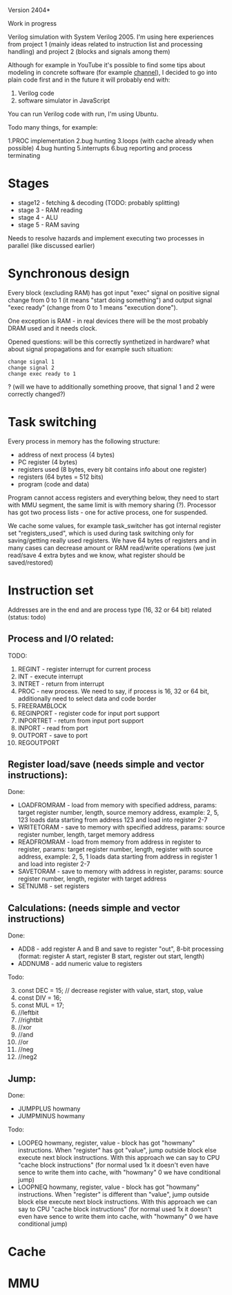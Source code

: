 Version 2404*

Work in progress

Verilog simulation with System Verilog 2005. 
I'm using here experiences from project 1 (mainly ideas related
to instruction list and processing handling) and project 2 (blocks and signals among them)

Although for example in YouTube it's possible to find some tips about modeling in
concrete software (for example [channel](https://www.youtube.com/playlist?list=PLilenfQGj6CEG6iZ4TQJ10PI7pCWsy1AO)),
I decided to go into plain code first and in the future it will probably end with:

  1. Verilog code
  2. software simulator in JavaScript

You can run Verilog code with run, I'm using Ubuntu.

Todo many things, for example:

  1.PROC implementation
  2.bug hunting
  3.loops (with cache already when possible)
  4.bug hunting
  5.interrupts
  6.bug reporting and process terminating

# Stages

  * stage12 - fetching & decoding (TODO: probably splitting)
  * stage 3 - RAM reading
  * stage 4 - ALU
  * stage 5 - RAM saving

Needs to resolve hazards and implement executing two processes in parallel (like
discussed earlier)

# Synchronous design
Every block (excluding RAM) has got input "exec" signal on positive signal change
from 0 to 1 (it means "start doing something") and output signal "exec ready"
(change from 0 to 1 means "execution done").

One exception is RAM - in real devices there will be the most probably DRAM
used and it needs clock.

Opened questions: will be this correctly synthetized in hardware? what about signal
propagations and for example such situation:

```
change signal 1
change signal 2
change exec ready to 1
```

? (will we have to additionally something proove, that signal 1 and 2 were correctly
changed?)

# Task switching

Every process in memory has the following structure:

  * address of next process (4 bytes)
  * PC register (4 bytes)
  * registers used (8 bytes, every bit contains info about one register)
  * registers (64 bytes = 512 bits)
  * program (code and data)

Program cannot access registers and everything below, they need to start with MMU segment, the same limit is with memory sharing (?).
Processor has got two process lists - one for active process, one for suspended.

We cache some values, for example task_switcher has got internal register set 
"registers_used", which is used during task switching only for saving/getting
really used registers. We have 64 bytes
of registers and in many cases can decrease amount or RAM  read/write operations
(we just read/save 4 extra bytes and we know, what register should be saved/restored)

# Instruction set

Addresses are in the end and are process type (16, 32 or 64 bit) related
(status: todo)

## Process and I/O related:

TODO:

 1. REGINT - register interrupt for current process
 2. INT - execute interrupt
 3. INTRET - return from interrupt
 4. PROC - new process. We need to say, if process is 16, 32 or 64 bit, additionally need to select data and code border
 5. FREERAMBLOCK
 6. REGINPORT - register code for input port support
 7. INPORTRET - return from input port support
 8. INPORT - read from port
 9. OUTPORT - save to port
 10. REGOUTPORT

## Register load/save (needs simple and vector instructions):

Done:

  * LOADFROMRAM - load from memory with specified address, params: target register number, length, source memory address, example: 2, 5, 123 loads data starting from address 123 and load into register 2-7
  * WRITETORAM - save to memory with specified address, params: source register number, length, target memory address
  * READFROMRAM - load from memory from address in register to register, params: target register number, length, register with source address, example: 2, 5, 1 loads data starting from address in register 1 and load into register 2-7
  * SAVETORAM - save to memory with address in register, params: source register number, length, register with target address
  * SETNUM8 - set registers

## Calculations: (needs simple and vector instructions)

Done:

  * ADD8 - add register A and B and save to register "out", 8-bit processing (format: register A start, register B start, register out start, length)
  * ADDNUM8 - add numeric value to registers

Todo:

  3. const DEC = 15; // decrease register with value, start, stop, value
  4. const DIV = 16;
  5. const MUL = 17;
  6. //leftbit
  7. //rightbit
  8. //xor
  9. //and
  10. //or
  11. //neg
  12. //neg2

## Jump:

Done:

  * JUMPPLUS howmany
  * JUMPMINUS howmany

Todo:

  * LOOPEQ howmany, register, value - block has got "howmany" instructions. 
When "register" has got "value", jump outside block else execute next block instructions. With this approach we can say to CPU "cache block instructions" (for normal used 1x it doesn't even have sence to write them into cache, with "howmany" 0 we have conditional jump)
  * LOOPNEQ howmany, register, value - block has got "howmany" instructions. 
When "register" is different than "value", jump outside block else execute next block instructions. With this approach we can say to CPU "cache block instructions" (for normal used 1x it doesn't even have sence to write them into cache, with "howmany" 0 we have conditional jump)

# Cache

# MMU

